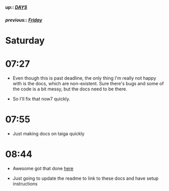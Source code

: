 ##### up:: [DAYS](../mocs/days.md)

##### previous:: [Friday](./06Oct2023.md)

# Saturday

# 07:27

- Even though this is past deadline, the only thing I'm really not happy with is the docs, which are non-existent. Sure there's bugs and some of the code is a bit messy, but the docs need to be there.

- So I'll fix that now7 quickly.

# 07:55

- Just making docs on taiga quickly

# 08:44

- Awesome got that done [here](https://tree.taiga.io/project/jayfalls-log-analyser/wiki/home)

- Just going to update the readme to link to these docs and have setup instructions